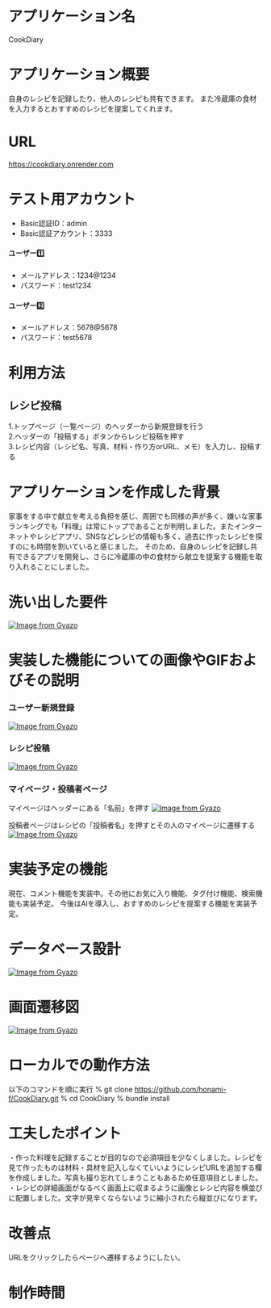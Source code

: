 # アプリケーション名
CookDiary

# アプリケーション概要
自身のレシピを記録したり、他人のレシピも共有できます。
また冷蔵庫の食材を入力するとおすすめのレシピを提案してくれます。

# URL
https://cookdiary.onrender.com

# テスト用アカウント
- Basic認証ID：admin<br>
- Basic認証アカウント：3333<br>
#### ユーザー1️⃣
- メールアドレス：1234@1234<br>
- パスワード：test1234<br>
#### ユーザー2️⃣
- メールアドレス：5678@5678<br>
- パスワード：test5678


# 利用方法
## レシピ投稿
1.トップページ（一覧ページ）のヘッダーから新規登録を行う<br>
2.ヘッダーの「投稿する」ボタンからレシピ投稿を押す<br>
3.レシピ内容（レシピ名、写真、材料・作り方orURL、メモ）を入力し、投稿する

# アプリケーションを作成した背景
家事をする中で献立を考える負担を感じ、周囲でも同様の声が多く、嫌いな家事ランキングでも「料理」は常にトップであることが判明しました。またインターネットやレシピアプリ、SNSなどレシピの情報も多く、過去に作ったレシピを探すのにも時間を割いていると感じました。
そのため、自身のレシピを記録し共有できるアプリを開発し、さらに冷蔵庫の中の食材から献立を提案する機能を取り入れることにしました。

# 洗い出した要件
[![Image from Gyazo](https://i.gyazo.com/e36880b6a80ea41d5f32b41569a50356.png)](https://gyazo.com/e36880b6a80ea41d5f32b41569a50356)

# 実装した機能についての画像やGIFおよびその説明
### ユーザー新規登録
[![Image from Gyazo](https://i.gyazo.com/d2d98f66e381d08a8c5f57612de4a04b.gif)](https://gyazo.com/d2d98f66e381d08a8c5f57612de4a04b)

### レシピ投稿
[![Image from Gyazo](https://i.gyazo.com/94c52c86f73a2ae8359e59cca8cd8ebf.gif)](https://gyazo.com/94c52c86f73a2ae8359e59cca8cd8ebf)

### マイページ・投稿者ページ
マイページはヘッダーにある「名前」を押す
[![Image from Gyazo](https://i.gyazo.com/2d890a4f9a19d1e8c81c12a56646fe6a.gif)](https://gyazo.com/2d890a4f9a19d1e8c81c12a56646fe6a)

投稿者ページはレシピの「投稿者名」を押すとその人のマイページに遷移する
[![Image from Gyazo](https://i.gyazo.com/25223847a95a7e6be19c495e929499b3.gif)](https://gyazo.com/25223847a95a7e6be19c495e929499b3)

# 実装予定の機能
現在、コメント機能を実装中。その他にお気に入り機能、タグ付け機能、検索機能も実装予定。
今後はAIを導入し、おすすめのレシピを提案する機能を実装予定。


# データベース設計
[![Image from Gyazo](https://i.gyazo.com/8ec9eec74b8010792196593973522935.png)](https://gyazo.com/8ec9eec74b8010792196593973522935)

# 画面遷移図
[![Image from Gyazo](https://i.gyazo.com/376dda4164ebce398cb60418a7169b76.png)](https://gyazo.com/376dda4164ebce398cb60418a7169b76)

# ローカルでの動作方法
以下のコマンドを順に実行
% git clone https://github.com/honami-f/CookDiary.git
% cd CookDiary
% bundle install

# 工夫したポイント
・作った料理を記録することが目的なので必須項目を少なくしました。レシピを見て作ったものは材料・具材を記入しなくていいようにレシピURLを追加する欄を作成しました。写真も撮り忘れてしまうこともあるため任意項目としました。<br>
・レシピの詳細画面がなるべく画面上に収まるように画像とレシピ内容を横並びに配置しました。文字が見辛くならないように縮小されたら縦並びになります。

# 改善点
URLをクリックしたらページへ遷移するようにしたい。

# 制作時間
